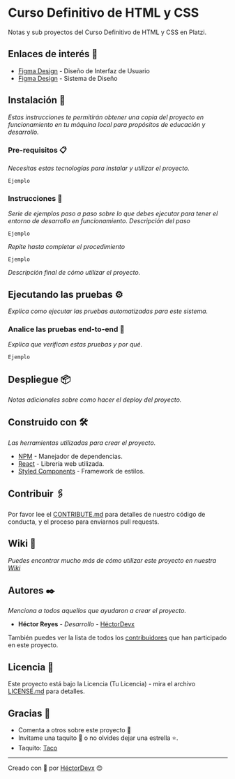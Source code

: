 # Curso Definitivo de HTML y CSS
Notas y sub proyectos del Curso Definitivo de HTML y CSS en Platzi.


## Enlaces de interés 🔗
- [Figma Design](https://www.figma.com/) - Diseño de Interfaz de Usuario
- [Figma Design](https://www.figma.com/) - Sistema de Diseño


## Instalación 🔧
_Estas instrucciones te permitirán obtener una copia del proyecto en funcionamiento en tu máquina local para propósitos de educación y desarrollo._

### Pre-requisitos 📋
_Necesitas estas tecnologías para instalar y utilizar el proyecto._

```
Ejemplo
```

### Instrucciones 📔
_Serie de ejemplos paso a paso sobre lo que debes ejecutar para tener el entorno de desarrollo en funcionamiento. Descripción del paso_

```
Ejemplo
```

_Repite hasta completar el procedimiento_

```
Ejemplo
```

_Descripción final de cómo utilizar el proyecto._


## Ejecutando las pruebas ⚙️
_Explica como ejecutar las pruebas automatizadas para este sistema._

### Analice las pruebas end-to-end 🔩
_Explica que verifican estas pruebas y por qué._

```
Ejemplo
```


## Despliegue 📦

_Notas adicionales sobre como hacer el deploy del proyecto._


## Construido con 🛠️
_Las herramientas utilizadas para crear el proyecto._

- [NPM](https://www.npmjs.com/) - Manejador de dependencias.
- [React](https://es.reactjs.org/) - Librería web utilizada.
- [Styled Components](https://styled-components.com/s://maven.apache.org/) - Framework de estilos.


## Contribuir 🖇️
Por favor lee el [CONTRIBUTE.md](https://gist.github.com/) para detalles de nuestro código de conducta, y el proceso para enviarnos pull requests.


## Wiki 📖
_Puedes encontrar mucho más de cómo utilizar este proyecto en nuestra [Wiki](https://github.com/tu/proyecto/wiki)_


## Autores ✒️
_Menciona a todos aquellos que ayudaron a crear el proyecto._

- **Héctor Reyes** - _Desarrollo_ - [HéctorDevx](https://github.com/HectorDevx)

También puedes ver la lista de todos los [contribuidores](https://github.com/your/project/contributors) que han participado en este proyecto.


## Licencia 📄
Este proyecto está bajo la Licencia (Tu Licencia) - mira el archivo [LICENSE.md](LICENSE.md) para detalles.


## Gracias 🎁
- Comenta a otros sobre este proyecto 📢
- Invitame una taquito 🌮 o no olvides dejar una estrella ⭐.
- Taquito: [Taco](https://www.paypal.me/HReyes117)


---
Creado con 💚 por [HéctorDevx](https://github.com/HectorDevx) 😊
